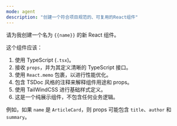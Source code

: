 ```yaml
---
mode: agent
description: "创建一个符合项目规范的、可复用的React组件"
---
```

请为我创建一个名为 `{{name}}` 的新 React 组件。

这个组件应该：
1.  使用 TypeScript (`.tsx`)。
2.  接收 `props`，并为其定义清晰的 TypeScript 接口。
3.  使用 `React.memo` 包裹，以进行性能优化。
4.  包含 TSDoc 风格的注释来解释组件用途和 props。
5.  使用 TailWindCSS 进行基础样式定义。
6.  这是一个纯展示组件，不包含任何业务逻辑。

例如，如果 `name` 是 `ArticleCard`，则 props 可能包含 `title`、`author` 和 `summary`。